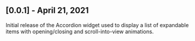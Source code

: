 ## [0.0.1] - April 21, 2021

Initial release of the Accordion widget used to display a list of expandable items with opening/closing and scroll-into-view animations.
